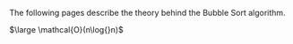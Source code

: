 The following pages describe the theory behind the Bubble Sort algorithm.

$\large \mathcal{O}(n\log{}n)$